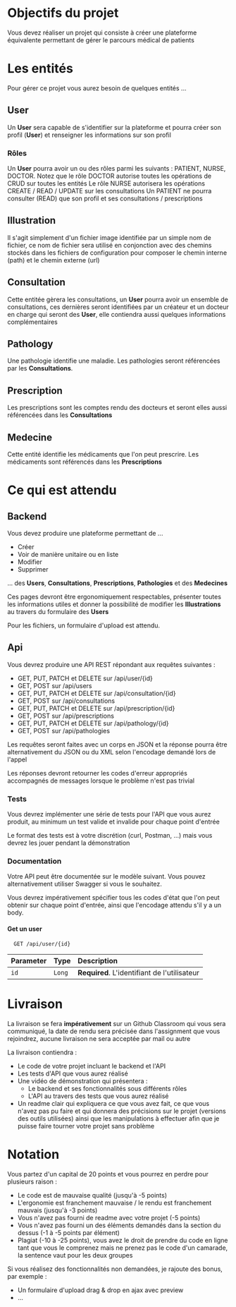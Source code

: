 
# Objectifs du projet

Vous devez réaliser un projet qui consiste à créer une plateforme équivalente permettant de gérer le parcours médical de patients

# Les entités

Pour gérer ce projet vous aurez besoin de quelques entités ...

## User

Un **User** sera capable de s'identifier sur la plateforme et pourra créer son profil (**User**) et renseigner les informations sur son profil

### Rôles

Un **User** pourra avoir un ou des rôles parmi les suivants : PATIENT, NURSE, DOCTOR.
Notez que le rôle DOCTOR autorise toutes les opérations de CRUD sur toutes les entités
Le rôle NURSE autorisera les opérations CREATE / READ / UPDATE sur les consultations
Un PATIENT ne pourra consulter (READ) que son profil et ses consultations / prescriptions

## Illustration

Il s'agit simplement d'un fichier image identifiée par un simple nom de fichier, ce nom de fichier sera utilisé en conjonction avec des chemins stockés dans les fichiers de configuration pour composer le chemin interne (path) et le chemin externe (url)

## Consultation

Cette entitée gèrera les consultations, un **User** pourra avoir un ensemble de consultations, ces dernières seront identifiées par un créateur et un docteur en charge qui seront des **User**, elle contiendra aussi quelques informations complémentaires

## Pathology

Une pathologie identifie une maladie. Les pathologies seront référencées par les **Consultations**.

## Prescription

Les prescriptions sont les comptes rendu des docteurs et seront elles aussi référencées dans les **Consultations**

## Medecine

Cette entité identifie les médicaments que l'on peut prescrire. Les médicaments sont référencés dans les **Prescriptions**

# Ce qui est attendu

## Backend

Vous devez produire une plateforme permettant de ...
- Créer
- Voir de manière unitaire ou en liste
- Modifier
- Supprimer

... des **Users**, **Consultations**, **Prescriptions**, **Pathologies** et des **Medecines**

Ces pages devront être ergonomiquement respectables, présenter toutes les informations utiles et donner la possibilité de modifier les **Illustrations** au travers du formulaire des **Users**

Pour les fichiers, un formulaire d'upload est attendu.

## Api

Vous devrez produire une API REST répondant aux requêtes suivantes :
- GET, PUT, PATCH et DELETE sur /api/user/{id}
- GET, POST sur /api/users
- GET, PUT, PATCH et DELETE sur /api/consultation/{id}
- GET, POST sur /api/consultations
- GET, PUT, PATCH et DELETE sur /api/prescription/{id}
- GET, POST sur /api/prescriptions
- GET, PUT, PATCH et DELETE sur /api/pathology/{id}
- GET, POST sur /api/pathologies

Les requêtes seront faites avec un corps en JSON et la réponse pourra être alternativement du JSON ou du XML selon l'encodage demandé lors de l'appel

Les réponses devront retourner les codes d'erreur appropriés accompagnés de messages lorsque le problème n'est pas trivial

### Tests
Vous devrez implémenter une série de tests pour l'API que vous aurez produit, au minimum un test valide et invalide pour chaque point d'entrée

Le format des tests est à votre discrétion (curl, Postman, ...) mais vous devrez les jouer pendant la démonstration

### Documentation

Votre API peut être documentée sur le modèle suivant. Vous pouvez alternativement utiliser Swagger si vous le souhaitez.

Vous devrez impérativement spécifier tous les codes d'état que l'on peut obtenir sur chaque point d'entrée, ainsi que l'encodage attendu s'il y a un body.

#### Get un user

```http
  GET /api/user/{id}
```

| Parameter | Type     | Description                                  |
| :-------- | :------- |:---------------------------------------------|
|   `id`    | `Long`   | **Required**. L'identifiant de l'utilisateur |


# Livraison

La livraison se fera **impérativement** sur un Github Classroom qui vous sera communiqué, la date de rendu sera précisée dans l'assignment que vous rejoindrez, aucune livraison ne sera acceptée par mail ou autre

La livraison contiendra :
- Le code de votre projet incluant le backend et l'API
- Les tests d'API que vous aurez réalisé
- Une vidéo de démonstration qui présentera :
    - Le backend et ses fonctionnalités sous différents rôles
    - L'API au travers des tests que vous aurez réalisé
- Un readme clair qui expliquera ce que vous avez fait, ce que vous n'avez pas pu faire et qui donnera des précisions sur le projet (versions des outils utilisées) ainsi que les manipulations à effectuer afin que je puisse faire tourner votre projet sans problème

# Notation

Vous partez d'un capital de 20 points et vous pourrez en perdre pour plusieurs raison :
- Le code est de mauvaise qualité (jusqu'à -5 points)
- L'ergonomie est franchement mauvaise / le rendu est franchement mauvais (jusqu'à -3 points)
- Vous n'avez pas fourni de readme avec votre projet (-5 points)
- Vous n'avez pas fourni un des éléments demandés dans la section du dessus (-1 à -5 points par élément)
- Plagiat (-10 à -25 points), vous avez le droit de prendre du code en ligne tant que vous le comprenez mais ne prenez pas le code d'un camarade, la sentence vaut pour les deux groupes

Si vous réalisez des fonctionnalités non demandées, je rajoute des bonus, par exemple :
- Un formulaire d'upload drag & drop en ajax avec preview
- ...

